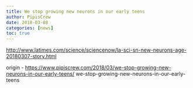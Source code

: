 ```yaml
---
title: We stop growing new neurons in our early teens
author: PipisCrew
date: 2018-03-08
categories: [news]
toc: true
---
```


http://www.latimes.com/science/sciencenow/la-sci-sn-new-neurons-age-20180307-story.html

origin - https://www.pipiscrew.com/2018/03/we-stop-growing-new-neurons-in-our-early-teens/ we-stop-growing-new-neurons-in-our-early-teens